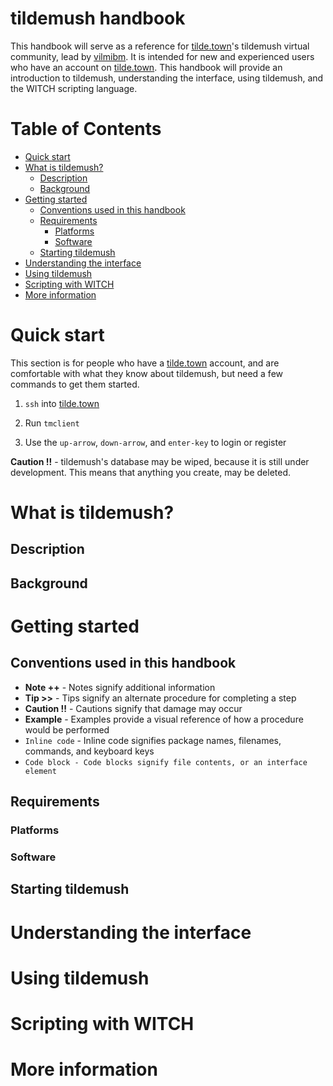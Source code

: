 # tildemush handbook

This handbook will serve as a reference for
[tilde.town](https://tilde.town)'s tildemush virtual community, lead
by [vilmibm](https://tilde.town/~vilmibm/).  It is intended for new
and experienced users who have an account on
[tilde.town](https://tilde.town). This handbook will provide an
introduction to tildemush, understanding the interface, using
tildemush, and the WITCH scripting language.

<!-- Note to self: Everytime the TOC is generated, change the "Table
of Contents" to an H1, and remove the title of the document" -->

<!-- markdown-toc start - Don't edit this section. Run M-x markdown-toc-refresh-toc -->
# Table of Contents

- [Quick start](#quick-start)
- [What is tildemush?](#what-is-tildemush)
    - [Description](#description)
    - [Background](#background)
- [Getting started](#getting-started)
    - [Conventions used in this handbook](#conventions-used-in-this-handbook)
    - [Requirements](#requirements)
        - [Platforms](#platforms)
        - [Software](#software)
    - [Starting tildemush](#starting-tildemush)
- [Understanding the interface](#understanding-the-interface)
- [Using tildemush](#using-tildemush)
- [Scripting with WITCH](#scripting-with-witch)
- [More information](#more-information)

<!-- markdown-toc end -->

<!-- References
23:28 <vilmibm> m455: re: the conversation in tush: it's a little hard to read but you can get a good idea of what WITCH provides here:
                https://github.com/vilmibm/tildemush/blob/master/server/tmserver/witch_header.hy
23:29 <vilmibm> there are also functioning WITCH examples in the test suite, for example,
                https://github.com/vilmibm/tildemush/blob/master/server/tmserver/tests/game_object_test.py#L160
23:30 <vilmibm> (why a common test game object is a horse named Snoozy is a memory I have since lost)
-->

# Quick start

This section is for people who have a [tilde.town](https://tilde.town)
account, and are comfortable with what they know about tildemush, but
need a few commands to get them started.

1. `ssh` into [tilde.town](https://tilde.town)

2. Run `tmclient`

3. Use the `up-arrow`, `down-arrow`, and `enter-key` to login or register

**Caution !!** - tildemush's database may be wiped, because it is
still under development. This means that anything you create, may be
deleted.

# What is tildemush?

## Description

## Background

# Getting started

## Conventions used in this handbook

* **Note ++** - Notes signify additional information
* **Tip >>** - Tips signify an alternate procedure for completing a step
* **Caution !!** - Cautions signify that damage may occur
* **Example** - Examples provide a visual reference of how a procedure would be performed
* `Inline code` - Inline code signifies package names, filenames, commands, and keyboard keys
* ```Code block - Code blocks signify file contents, or an interface element```

## Requirements

### Platforms

### Software

## Starting tildemush

# Understanding the interface

# Using tildemush

# Scripting with WITCH

# More information
